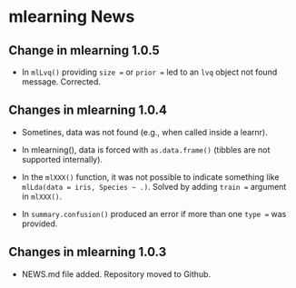 # mlearning News

## Change in mlearning 1.0.5

* In `mlLvq()` providing `size =` or `prior =` led to an `lvq` object not found
message. Corrected.

## Changes in mlearning 1.0.4

* Sometines, data was not found (e.g., when called inside a learnr).

* In mlearning(), data is forced with `as.data.frame()` (tibbles are not
supported internally).

* In the `mlXXX()` function, it was not possible to indicate something like
`mlLda(data = iris, Species ~ .)`. Solved by adding `train =` argument in
`mlXXX()`.

* In `summary.confusion()` produced an error if more than one `type =` was
provided.

## Changes in mlearning 1.0.3

* NEWS.md file added. Repository moved to Github.
